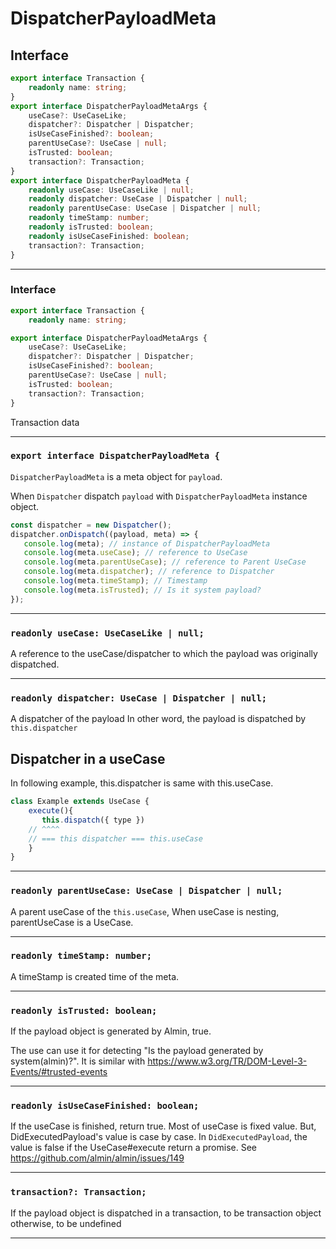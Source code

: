 # DispatcherPayloadMeta
<!-- THIS DOCUMENT IS AUTOMATICALLY GENERATED FROM src/*.ts -->
<!-- Please edit src/*.ts and `npm run build:docs:api` -->


## Interface

```typescript
export interface Transaction {
    readonly name: string;
}
export interface DispatcherPayloadMetaArgs {
    useCase?: UseCaseLike;
    dispatcher?: Dispatcher | Dispatcher;
    isUseCaseFinished?: boolean;
    parentUseCase?: UseCase | null;
    isTrusted: boolean;
    transaction?: Transaction;
}
export interface DispatcherPayloadMeta {
    readonly useCase: UseCaseLike | null;
    readonly dispatcher: UseCase | Dispatcher | null;
    readonly parentUseCase: UseCase | Dispatcher | null;
    readonly timeStamp: number;
    readonly isTrusted: boolean;
    readonly isUseCaseFinished: boolean;
    transaction?: Transaction;
}
```

----

### Interface 
```typescript
export interface Transaction {
    readonly name: string;

export interface DispatcherPayloadMetaArgs {
    useCase?: UseCaseLike;
    dispatcher?: Dispatcher | Dispatcher;
    isUseCaseFinished?: boolean;
    parentUseCase?: UseCase | null;
    isTrusted: boolean;
    transaction?: Transaction;
}
```


Transaction data

----

### `export interface DispatcherPayloadMeta {`


`DispatcherPayloadMeta` is a meta object for `payload`.

When `Dispatcher` dispatch `payload` with `DispatcherPayloadMeta` instance object.

```js
const dispatcher = new Dispatcher();
dispatcher.onDispatch((payload, meta) => {
   console.log(meta); // instance of DispatcherPayloadMeta
   console.log(meta.useCase); // reference to UseCase
   console.log(meta.parentUseCase); // reference to Parent UseCase
   console.log(meta.dispatcher); // reference to Dispatcher
   console.log(meta.timeStamp); // Timestamp
   console.log(meta.isTrusted); // Is it system payload?
});
```

----

### `readonly useCase: UseCaseLike | null;`


A reference to the useCase/dispatcher to which the payload was originally dispatched.

----

### `readonly dispatcher: UseCase | Dispatcher | null;`


A dispatcher of the payload
In other word, the payload is dispatched by `this.dispatcher`

## Dispatcher in a useCase

In following example, this.dispatcher is same with this.useCase.

```js
class Example extends UseCase {
    execute(){
       this.dispatch({ type })
    // ^^^^
    // === this dispatcher === this.useCase
    }
}
```

----

### `readonly parentUseCase: UseCase | Dispatcher | null;`


A parent useCase of the `this.useCase`,
When useCase is nesting, parentUseCase is a UseCase.

----

### `readonly timeStamp: number;`


A timeStamp is created time of the meta.

----

### `readonly isTrusted: boolean;`


If the payload object is generated by Almin, true.

The use can use it for detecting "Is the payload generated by system(almin)?".
It is similar with https://www.w3.org/TR/DOM-Level-3-Events/#trusted-events

----

### `readonly isUseCaseFinished: boolean;`


If the useCase is finished, return true.
Most of useCase is fixed value.
But, DidExecutedPayload's value is case by case.
In `DidExecutedPayload`, the value is false if the UseCase#execute return a promise.
See https://github.com/almin/almin/issues/149

----

### `transaction?: Transaction;`


If the payload object is dispatched in a transaction, to be transaction object
otherwise, to be undefined

----

